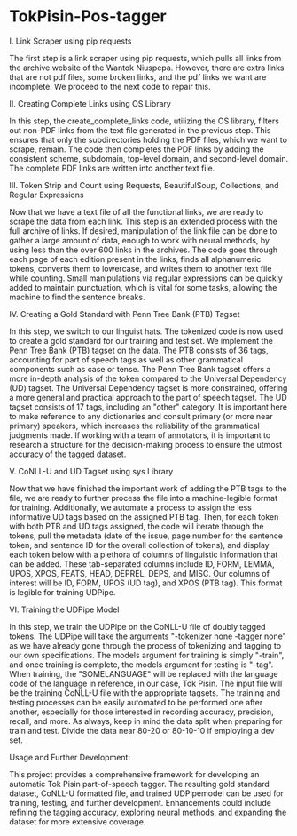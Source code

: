 # TokPisin-Pos-tagger

I. Link Scraper using pip requests

The first step is a link scraper using pip requests, which pulls all links from the archive website of the Wantok Niuspepa. However, there are extra links that are not pdf files, some broken links, and the pdf links we want are incomplete. We proceed to the next code to repair this.

II. Creating Complete Links using OS Library

In this step, the create_complete_links code, utilizing the OS library, filters out non-PDF links from the text file generated in the previous step. This ensures that only the subdirectories holding the PDF files, which we want to scrape, remain. The code then completes the PDF links by adding the consistent scheme, subdomain, top-level domain, and second-level domain. The complete PDF links are written into another text file.

III. Token Strip and Count using Requests, BeautifulSoup, Collections, and Regular Expressions

Now that we have a text file of all the functional links, we are ready to scrape the data from each link. This step is an extended process with the full archive of links. If desired, manipulation of the link file can be done to gather a large amount of data, enough to work with neural methods, by using less than the over 600 links in the archives. The code goes through each page of each edition present in the links, finds all alphanumeric tokens, converts them to lowercase, and writes them to another text file while counting. Small manipulations via regular expressions can be quickly added to maintain punctuation, which is vital for some tasks, allowing the machine to find the sentence breaks.

IV. Creating a Gold Standard with Penn Tree Bank (PTB) Tagset

In this step, we switch to our linguist hats. The tokenized code is now used to create a gold standard for our training and test set. We implement the Penn Tree Bank (PTB) tagset on the data. The PTB consists of 36 tags, accounting for part of speech tags as well as other grammatical components such as case or tense. The Penn Tree Bank tagset offers a more in-depth analysis of the token compared to the Universal Dependency (UD) tagset. The Universal Dependency tagset is more constrained, offering a more general and practical approach to the part of speech tagset. The UD tagset consists of 17 tags, including an "other" category. It is important here to make reference to any dictionaries and consult primary (or more near primary) speakers, which increases the reliability of the grammatical judgments made. If working with a team of annotators, it is important to research a structure for the decision-making process to ensure the utmost accuracy of the tagged dataset.

V. CoNLL-U and UD Tagset using sys Library

Now that we have finished the important work of adding the PTB tags to the file, we are ready to further process the file into a machine-legible format for training. Additionally, we automate a process to assign the less informative UD tags based on the assigned PTB tag. Then, for each token with both PTB and UD tags assigned, the code will iterate through the tokens, pull the metadata (date of the issue, page number for the sentence token, and sentence ID for the overall collection of tokens), and display each token below with a plethora of columns of linguistic information that can be added. These tab-separated columns include ID, FORM, LEMMA, UPOS, XPOS, FEATS, HEAD, DEPREL, DEPS, and MISC. Our columns of interest will be ID, FORM, UPOS (UD tag), and XPOS (PTB tag). This format is legible for training UDPipe.

VI. Training the UDPipe Model

In this step, we train the UDPipe on the CoNLL-U file of doubly tagged tokens. The UDPipe will take the arguments "-tokenizer none -tagger none" as we have already gone through the process of tokenizing and tagging to our own specifications. The models argument for training is simply "-train", and once training is complete, the models argument for testing is "-tag". When training, the "SOMELANGUAGE" will be replaced with the language code of the language in reference, in our case, Tok Pisin. The input file will be the training CoNLL-U file with the appropriate tagsets. The training and testing processes can be easily automated to be performed one after another, especially for those interested in recording accuracy, precision, recall, and more. As always, keep in mind the data split when preparing for train and test. Divide the data near 80-20 or 80-10-10 if employing a dev set.

Usage and Further Development:

This project provides a comprehensive framework for developing an automatic Tok Pisin part-of-speech tagger. The resulting gold standard dataset, CoNLL-U formatted file, and trained UDPipemodel can be used for training, testing, and further development. Enhancements could include refining the tagging accuracy, exploring neural methods, and expanding the dataset for more extensive coverage.

